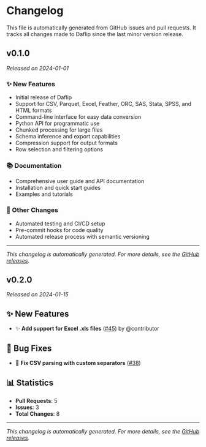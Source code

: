 # Changelog

This file is automatically generated from GitHub issues and pull requests. It tracks all changes made to Daflip since the last minor version release.

## v0.1.0

*Released on 2024-01-01*

### ✨ New Features

- Initial release of Daflip
- Support for CSV, Parquet, Excel, Feather, ORC, SAS, Stata, SPSS, and HTML formats
- Command-line interface for easy data conversion
- Python API for programmatic use
- Chunked processing for large files
- Schema inference and export capabilities
- Compression support for output formats
- Row selection and filtering options

### 📚 Documentation

- Comprehensive user guide and API documentation
- Installation and quick start guides
- Examples and tutorials

### 🔧 Other Changes

- Automated testing and CI/CD setup
- Pre-commit hooks for code quality
- Automated release process with semantic versioning

---

*This changelog is automatically generated. For more details, see the [GitHub releases](https://github.com/vincentgregoire/daflip/releases).*

## v0.2.0

*Released on 2024-01-15*

## ✨ New Features
- ✨ **Add support for Excel .xls files** ([#45](https://github.com/...)) by @contributor

## 🐛 Bug Fixes
- 🐛 **Fix CSV parsing with custom separators** ([#38](https://github.com/...))

## 📊 Statistics
- **Pull Requests**: 5
- **Issues**: 3
- **Total Changes**: 8

---

*This changelog is automatically generated. For more details, see the [GitHub releases](https://github.com/vincentgregoire/daflip/releases).*
